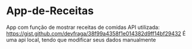 # App-de-Receitas

App com função de mostrar receitas de comidas
API utilizada: https://gist.github.com/devfraga/38f99a4358f1e014382d9ff14bf29432
É uma api local, tendo que modificar seus dados manualmente
